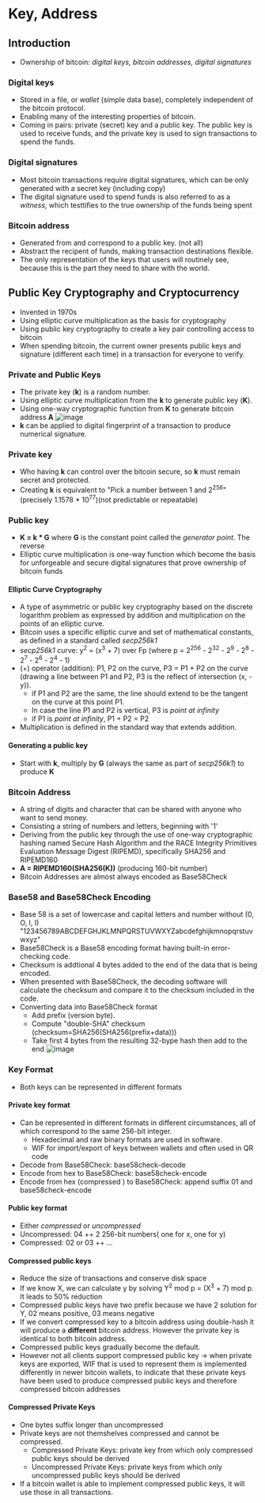 # **Key, Address**
## **Introduction**
- Ownership of bitcoin: _digital keys, bitcoin addresses, digital signatures_
### Digital keys
- Stored in a file, or _wallet_ (simple data base), completely independent of the bitcoin protocol.
- Enabling many of the interesting properties of bitcoin.
- Coming in pairs: private (secret) key and a public key. The public key is used to receive funds, and the private key is used to sign transactions to spend the funds.
### Digital signatures
- Most bitcoin transactions require digital signatures, which can be only generated with a secret key (including copy)
- The digital signature used to spend funds is also referred to as a _witness_, which testtifies to the true ownership of the funds being spent 
### Bitcoin address
- Generated from and correspond to a public key. (not all)
- Abstract the recipent of funds, making transaction destinations flexible.
- The only representation of the keys that users will routinely see, because this is the part they need to share with the world.
## **Public Key Cryptography and Cryptocurrency**
- Invented in 1970s
- Using elliptic curve multiplication as the basis for cryptography
- Using public key cryptography to create a key pair controlling access to bitcoin
- When spending bitcoin, the current owner presents public keys and signature (different each time) in a transaction for everyone to verify.
### Private and Public Keys 
- The private key (**k**) is a random number. 
- Using elliptic curve multiplication from the **k** to generate public key (**K**).
- Using one-way cryptographic function from **K** to generate bitcoin address **A**
![image](https://github.com/bitcoinbook/bitcoinbook/blob/develop/images/mbc2_0401.png?raw=true)
- **k** can be applied to digital fingerprint of a transaction to produce numerical signature.

### **Private key**
- Who having **k** can control over the bitcoin secure, so **k** must remain secret and protected.
- Creating **k** is equivalent to "Pick a number between 1 and 2<sup>256</sup>"(precisely 1.1578 * 10<sup>77</sup>)(not predictable or repeatable)
### **Public key**
- **K = k * G** where **G** is the constant point called the _generator point_. The reverse
- Elliptic curve multiplication is one-way function which become the basis for unforgeable and secure digital signatures that prove ownership of bitcoin funds
#### Elliptic Curve Cryptography
- A type of asymmetric or public key cryptography based on the discrete logarithm problem as expressed by addition and multiplication on the points of an elliptic curve.
- Bitcoin uses a specific elliptic curve and set of mathematical constants, as defined in a standard called _secp256k1_
- _secp256k1_  curve: y<sup>2</sup> = (x<sup>3</sup> + 7) over Fp (where p = 2<sup>256</sup> - 2<sup>32</sup> - 2<sup>9</sup> - 2<sup>8</sup> - 2<sup>7</sup> - 2<sup>6</sup> - 2<sup>4</sup> - 1) 
- (+) operator (addition): P1, P2 on the curve, P3 = P1 + P2 on the curve (drawing a line between P1 and P2, P3 is the reflect of intersection (x, -y)).
  + if P1 and P2 are the same, the line should extend to be the tangent on the curve at this point P1.
  + In case the line P1 and P2 is vertical, P3 is _point at infinity_
  + if P1 is _point at infinity_, P1 + P2 = P2
- Multiplication is defined in the standard way that extends addition.
#### Generating a public key
- Start with **k**, multiply by **G** (always the same as part of _secp256k1_) to produce **K** 
### **Bitcoin Address**
- A string of digits and character that can be shared with anyone who want to send money.
- Consisting a string of numbers and letters, beginning with '1'
- Deriving from the public key through the use of one-way cryptographic hashing named Secure Hash Algorithm and the RACE Integrity Primitives Evaluation Message Digest (RIPEMD), specifically SHA256 and RIPEMD160
- **A = RIPEMD160(SHA256(K))** (producing 160-bit number)
- Bitcoin Addresses are almost always encoded as Base58Check
### **Base58 and Base58Check Encoding**
- Base 58 is a set of lowercase and capital letters and number without (0, O, l, I) "123456789ABCDEFGHJKLMNPQRSTUVWXYZabcdefghijkmnopqrstuvwxyz"
- Base58Check is a Base58 encoding format having built-in error-checking code.
- Checksum is addtional 4 bytes added to the end of the data that is being encoded.
- When presented with Base58Check, the decoding software will calculate the checksum and compare it to the checksum included in the code.
- Converting data into Base58Check format
  + Add prefix (version byte).
  + Compute "double-SHA" checksum (checksum=SHA256(SHA256(prefix+data)))
  + Take first 4 bytes from the resulting 32-bype hash then add to the end
  ![image](https://raw.githubusercontent.com/bitcoinbook/bitcoinbook/develop/images/mbc2_0406.png)
### **Key Format**
- Both keys can be represented in different formats
#### Private key format
- Can be represented in different formats in different circumstances, all of which correspond to the same 256-bit integer.
  + Hexadecimal and raw binary formats are used in software.
  + WIF for import/export of keys between wallets and often used in QR code
- Decode from Base58Check: base58check-decode
- Encode from hex to Base58Check: base58check-encode
- Encode from hex (compressed ) to Base58Check: append suffix 01 and base58check-encode
#### Public key format
- Either _compressed_ or _uncompressed_
- Uncompressed: 04 ++ 2 256-bit numbers( one for x, one for y)
- Compressed: 02 or 03 ++ ...
#### Compressed public keys
- Reduce the size of transactions and conserve disk space
- If we know X, we can calculate y by solving Y<sup>2</sup> mod p = (X<sup>3</sup> + 7) mod p. It leads to 50% reduction 
- Compressed public keys have two prefix because we have 2 solution for Y, 02 means positive, 03 means negative
- If we convert compressed key to a bitcoin address using double-hash it will produce a **different** bitcoin address. However the private key is identical to both bitcoin address.
- Compressed public keys gradually become the default.
- However not all clients support compressed public key -> when private keys are exported, WIF that is used to represent them is implemented differently in newer bitcoin wallets, to indicate that these private keys have been used to produce compressed public keys and therefore compressed bitcoin addresses

#### Compressed Private Keys
- One bytes suffix longer than uncompressed
- Private keys are not themshelves compressed and cannot be compressed.
  + Compressed Private Keys: private key from which only compressed public keys should be derived 
  + Uncompressed Private Keys: private keys from which only uncompressed public keys should be derived
- If a bitcoin wallet is able to implement compressed public keys, it will use those in all transactions.
